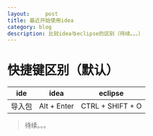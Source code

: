 ```yaml
---
layout:     post
title: 最近开始使用idea
category: blog
description: 比较idea与eclipse的区别（待续。。。）
---
```


快捷键区别（默认）
=======

ide | idea | eclipse
------------ | -------------- | -------------
导入包 | Alt + Enter | CTRL + SHIFT + O

>待续。。。

